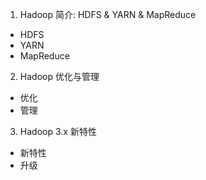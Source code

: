 
1. Hadoop 简介: HDFS & YARN & MapReduce
  - HDFS
  - YARN
  - MapReduce
2. Hadoop 优化与管理
  - 优化
  - 管理
3. Hadoop 3.x 新特性
  - 新特性
  - 升级
